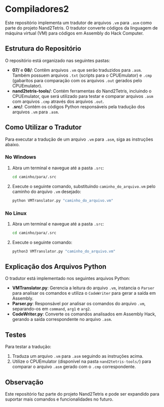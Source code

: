 # Compiladores2

Este repositório implementa um tradutor de arquivos `.vm` para `.asm` como parte do projeto Nand2Tetris. O tradutor converte códigos da linguagem de máquina virtual (VM) para códigos em Assembly do Hack Computer.

## Estrutura do Repositório

O repositório está organizado nas seguintes pastas:

- **07/** e **08/**: Contêm arquivos `.vm` que serão traduzidos para `.asm`. Também possuem arquivos `.txt` (scripts para o CPUEmulator) e `.cmp` (gabaritos para comparação com os arquivos `.out` gerados pelo CPUEmulator).
- **nand2tetris-tools/**: Contém ferramentas do Nand2Tetris, incluindo o CPUEmulator, que será utilizado para testar e comparar arquivos `.asm` com arquivos `.cmp` através dos arquivos `.out`.
- **.src/**: Contém os códigos Python responsáveis pela tradução dos arquivos `.vm` para `.asm`.

## Como Utilizar o Tradutor

Para executar a tradução de um arquivo `.vm` para `.asm`, siga as instruções abaixo.

### No Windows
1. Abra um terminal e navegue até a pasta `.src`:
   ```sh
   cd caminho/para/.src
   ```
2. Execute o seguinte comando, substituindo `caminho_do_arquivo.vm` pelo caminho do arquivo `.vm` desejado:
   ```sh
   python VMTranslator.py "caminho_do_arquivo.vm"
   ```

### No Linux
1. Abra um terminal e navegue até a pasta `.src`:
   ```sh
   cd caminho/para/.src
   ```
2. Execute o seguinte comando:
   ```sh
   python3 VMTranslator.py "caminho_do_arquivo.vm"
   ```

## Explicação dos Arquivos Python

O tradutor está implementado nos seguintes arquivos Python:

- **VMTranslator.py**: Gerencia a leitura do arquivo `.vm`, instancia o `Parser` para analisar os comandos e utiliza o `CodeWriter` para gerar a saída em Assembly.
- **Parser.py**: Responsável por analisar os comandos do arquivo `.vm`, separando-os em `command`, `arg1` e `arg2`.
- **CodeWriter.py**: Converte os comandos analisados em Assembly Hack, gerando a saída correspondente no arquivo `.asm`.

## Testes

Para testar a tradução:
1. Traduza um arquivo `.vm` para `.asm` seguindo as instruções acima.
2. Utilize o CPUEmulator (disponível na pasta `nand2tetris-tools/`) para comparar o arquivo `.asm` gerado com o `.cmp` correspondente.

## Observação

Este repositório faz parte do projeto Nand2Tetris e pode ser expandido para suportar mais comandos e funcionalidades no futuro.
